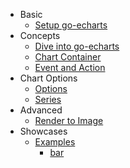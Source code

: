 - Basic
    - [Setup go-echarts](en-us/)
- Concepts
    - [Dive into go-echarts](en-us/dive-into)
    - [Chart Container](en-us/chart-container)
    - [Event and Action](en-us/event-and-action)
- Chart Options
    - [Options](en-us/options/options)
    - [Series](en-us/options/series)
- Advanced
    - [Render to Image](en-us/render-to-image)
- Showcases
    - [Examples](en-us/examples)
        - [bar](en-us/charts/bar)
